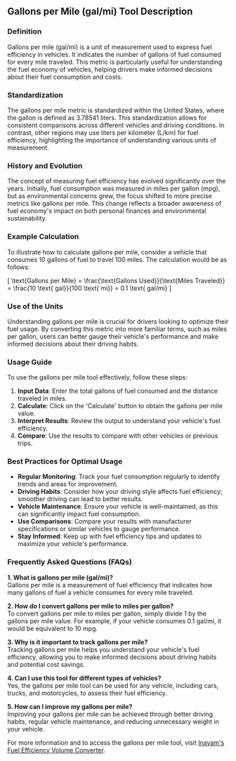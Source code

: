 ## Gallons per Mile (gal/mi) Tool Description

### Definition
Gallons per mile (gal/mi) is a unit of measurement used to express fuel efficiency in vehicles. It indicates the number of gallons of fuel consumed for every mile traveled. This metric is particularly useful for understanding the fuel economy of vehicles, helping drivers make informed decisions about their fuel consumption and costs.

### Standardization
The gallons per mile metric is standardized within the United States, where the gallon is defined as 3.78541 liters. This standardization allows for consistent comparisons across different vehicles and driving conditions. In contrast, other regions may use liters per kilometer (L/km) for fuel efficiency, highlighting the importance of understanding various units of measurement.

### History and Evolution
The concept of measuring fuel efficiency has evolved significantly over the years. Initially, fuel consumption was measured in miles per gallon (mpg), but as environmental concerns grew, the focus shifted to more precise metrics like gallons per mile. This change reflects a broader awareness of fuel economy's impact on both personal finances and environmental sustainability.

### Example Calculation
To illustrate how to calculate gallons per mile, consider a vehicle that consumes 10 gallons of fuel to travel 100 miles. The calculation would be as follows:

\[
\text{Gallons per Mile} = \frac{\text{Gallons Used}}{\text{Miles Traveled}} = \frac{10 \text{ gal}}{100 \text{ mi}} = 0.1 \text{ gal/mi}
\]

### Use of the Units
Understanding gallons per mile is crucial for drivers looking to optimize their fuel usage. By converting this metric into more familiar terms, such as miles per gallon, users can better gauge their vehicle's performance and make informed decisions about their driving habits.

### Usage Guide
To use the gallons per mile tool effectively, follow these steps:

1. **Input Data**: Enter the total gallons of fuel consumed and the distance traveled in miles.
2. **Calculate**: Click on the 'Calculate' button to obtain the gallons per mile value.
3. **Interpret Results**: Review the output to understand your vehicle's fuel efficiency.
4. **Compare**: Use the results to compare with other vehicles or previous trips.

### Best Practices for Optimal Usage
- **Regular Monitoring**: Track your fuel consumption regularly to identify trends and areas for improvement.
- **Driving Habits**: Consider how your driving style affects fuel efficiency; smoother driving can lead to better results.
- **Vehicle Maintenance**: Ensure your vehicle is well-maintained, as this can significantly impact fuel consumption.
- **Use Comparisons**: Compare your results with manufacturer specifications or similar vehicles to gauge performance.
- **Stay Informed**: Keep up with fuel efficiency tips and updates to maximize your vehicle's performance.

### Frequently Asked Questions (FAQs)

**1. What is gallons per mile (gal/mi)?**  
Gallons per mile is a measurement of fuel efficiency that indicates how many gallons of fuel a vehicle consumes for every mile traveled.

**2. How do I convert gallons per mile to miles per gallon?**  
To convert gallons per mile to miles per gallon, simply divide 1 by the gallons per mile value. For example, if your vehicle consumes 0.1 gal/mi, it would be equivalent to 10 mpg.

**3. Why is it important to track gallons per mile?**  
Tracking gallons per mile helps you understand your vehicle's fuel efficiency, allowing you to make informed decisions about driving habits and potential cost savings.

**4. Can I use this tool for different types of vehicles?**  
Yes, the gallons per mile tool can be used for any vehicle, including cars, trucks, and motorcycles, to assess their fuel efficiency.

**5. How can I improve my gallons per mile?**  
Improving your gallons per mile can be achieved through better driving habits, regular vehicle maintenance, and reducing unnecessary weight in your vehicle.

For more information and to access the gallons per mile tool, visit [Inayam's Fuel Efficiency Volume Converter](https://www.inayam.co/unit-converter/fuel_efficiency_volume).